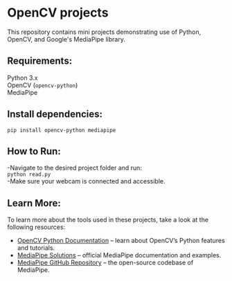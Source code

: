 # OpenCV projects
This repository contains mini projects demonstrating use of Python, OpenCV, and Google's MediaPipe library.

## Requirements:
Python 3.x <br>
OpenCV (`opencv-python`) <br>
MediaPipe 

## Install dependencies:
`pip install opencv-python mediapipe`

## How to Run:
-Navigate to the desired project folder and run: <br>
`python read.py` <br>
-Make sure your webcam is connected and accessible.

## Learn More:

To learn more about the tools used in these projects, take a look at the following resources:

- [OpenCV Python Documentation](https://docs.opencv.org/master/d6/d00/tutorial_py_root.html) – learn about OpenCV’s Python features and tutorials.
- [MediaPipe Solutions](https://developers.google.com/mediapipe/solutions) – official MediaPipe documentation and examples.
- [MediaPipe GitHub Repository](https://github.com/google/mediapipe) – the open-source codebase of MediaPipe.

